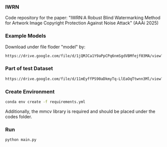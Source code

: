 ### IWRN

Code repository for the paper: "IWRN:A Robust Blind Watermarking Method for Artwork Image Copyright Protection Against Noise Attack" (AAAi 2025)

### Example Models

Download under file floder "model" by:
```bash
https://drive.google.com/file/d/1jQMJCa1Y9aPpCPq6nmSgdVBMfejf03MA/view?usp=drive_link
```

### Part of test Dataset

```bash
https://drive.google.com/file/d/11mEyffPS90aDkmyTq-LlEaOqTtwnn3Ml/view?usp=drive_link
```


### Create Environment

```bash
conda env create -f requirements.yml
```

Additionally, the mmcv library is required and should be placed under the codes folder.

### Run 

```bash
python main.py
```
